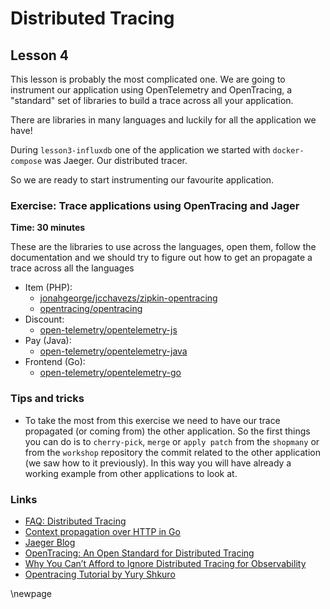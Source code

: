 # Distributed Tracing
## Lesson 4

This lesson is probably the most complicated one. We are going to instrument our
application using OpenTelemetry and OpenTracing, a "standard" set of libraries
to build a trace across all your application.

There are libraries in many languages and luckily for all the application we
have!

During `lesson3-influxdb` one of the application we started with
`docker-compose` was Jaeger. Our distributed tracer.

So we are ready to start instrumenting our favourite application.

### Exercise: Trace applications using OpenTracing and Jager

**Time: 30 minutes**

These are the libraries to use across the languages, open them, follow the
documentation and we should try to figure out how to get an propagate a
trace across all the languages

* Item (PHP):
    * [jonahgeorge/jcchavezs/zipkin-opentracing](https://github.com/jcchavezs/zipkin-opentracing)
    * [opentracing/opentracing](https://github.com/opentracing/opentracing-php)
* Discount:
    * [open-telemetry/opentelemetry-js](https://github.com/open-telemetry/opentelemetry-js)
* Pay (Java):
    * [open-telemetry/opentelemetry-java](https://github.com/open-telemetry/opentelemetry-java)
* Frontend (Go):
    * [open-telemetry/opentelemetry-go](https://github.com/open-telemetry/opentelemetry-go)

### Tips and tricks

* To take the most from this exercise we need to have our trace propagated (or
  coming from) the other application. So the first things you can do is to
  `cherry-pick`, `merge` or `apply patch` from the `shopmany` or from the
  `workshop` repository the commit related to the other application (we saw how
  to it previously). In this way you will have already a working example from
  other applications to look at.

### Links

* [FAQ: Distributed Tracing](https://gianarb.it/blog/faq-distributed-tracing)
* [Context propagation over HTTP in Go](https://medium.com/@rakyll/context-propagation-over-http-in-go-d4540996e9b0)
* [Jaeger Blog](https://medium.com/jaegertracing)
* [OpenTracing: An Open Standard for Distributed Tracing](https://thenewstack.io/opentracing-open-standard-distributed-tracing/)
* [Why You Can’t Afford to Ignore Distributed Tracing for Observability](https://thenewstack.io/why-you-cant-afford-to-ignore-distributed-tracing-for-observability/)
* [Opentracing Tutorial by Yury Shkuro](https://github.com/yurishkuro/opentracing-tutorial/)

\newpage
